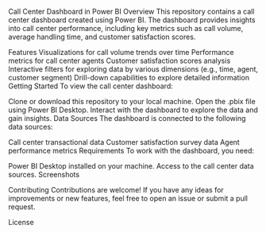 Call Center Dashboard in Power BI
Overview
This repository contains a call center dashboard created using Power BI. The dashboard provides insights into call center performance, including key metrics such as call volume, average handling time, and customer satisfaction scores.

Features
Visualizations for call volume trends over time
Performance metrics for call center agents
Customer satisfaction scores analysis
Interactive filters for exploring data by various dimensions (e.g., time, agent, customer segment)
Drill-down capabilities to explore detailed information
Getting Started
To view the call center dashboard:

Clone or download this repository to your local machine.
Open the .pbix file using Power BI Desktop.
Interact with the dashboard to explore the data and gain insights.
Data Sources
The dashboard is connected to the following data sources:

Call center transactional data
Customer satisfaction survey data
Agent performance metrics
Requirements
To work with the dashboard, you need:

Power BI Desktop installed on your machine.
Access to the call center data sources.
Screenshots

Contributing
Contributions are welcome! If you have any ideas for improvements or new features, feel free to open an issue or submit a pull request.

License
